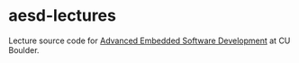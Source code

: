 # aesd-lectures
Lecture source code for [Advanced Embedded Software Development](https://sites.google.com/colorado.edu/ecen5013/home) at CU Boulder.

